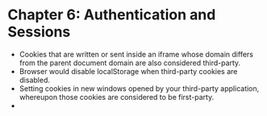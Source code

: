 # Chapter 6: Authentication and Sessions
* Cookies that are written or sent inside an iframe whose domain differs from the parent document domain are also considered third-party.
* Browser would disable localStorage when third-party cookies are disabled.
* Setting cookies in new windows opened by your third-party application, whereupon those cookies are considered to be first-party.
* 

